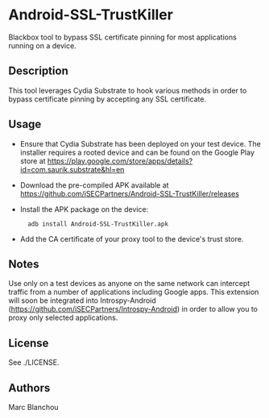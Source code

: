 Android-SSL-TrustKiller
=======================

Blackbox tool to bypass SSL certificate pinning for most applications 
running on a device.

Description
-----------

This tool leverages Cydia Substrate to hook various methods 
in order to bypass certificate pinning by accepting
any SSL certificate.

Usage
-----

* Ensure that Cydia Substrate has been deployed on your test device. The installer requires a rooted device and can be found on the Google Play store at https://play.google.com/store/apps/details?id=com.saurik.substrate&hl=en 
* Download the pre-compiled APK available at https://github.com/iSECPartners/Android-SSL-TrustKiller/releases
* Install the APK package on the device:

        adb install Android-SSL-TrustKiller.apk

* Add the CA certificate of your proxy tool to the device's trust store.

Notes
-----

Use only on a test devices as anyone on the same network can intercept traffic from a number of applications including Google apps. This extension will soon be integrated into Introspy-Android (https://github.com/iSECPartners/Introspy-Android) in order to allow you to proxy only selected applications.

License
-------

See ./LICENSE.

Authors
-------

Marc Blanchou
